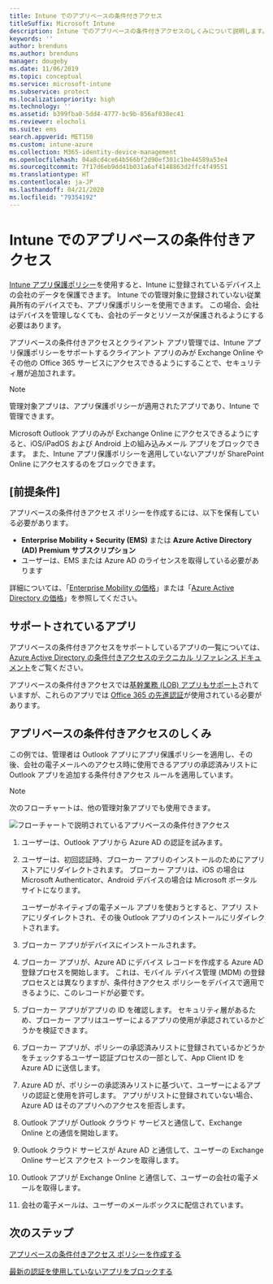 ```yaml
---
title: Intune でのアプリベースの条件付きアクセス
titleSuffix: Microsoft Intune
description: Intune でのアプリベースの条件付きアクセスのしくみについて説明します。
keywords: ''
author: brenduns
ms.author: brenduns
manager: dougeby
ms.date: 11/06/2019
ms.topic: conceptual
ms.service: microsoft-intune
ms.subservice: protect
ms.localizationpriority: high
ms.technology: ''
ms.assetid: b399fba0-5dd4-4777-bc9b-856af038ec41
ms.reviewer: elocholi
ms.suite: ems
search.appverid: MET150
ms.custom: intune-azure
ms.collection: M365-identity-device-management
ms.openlocfilehash: 04a8cd4ce64b566bf2d90ef301c1be44589a53e4
ms.sourcegitcommit: 7f17d6eb9dd41b031a6af4148863d2ffc4f49551
ms.translationtype: HT
ms.contentlocale: ja-JP
ms.lasthandoff: 04/21/2020
ms.locfileid: "79354192"
---
```

# <a name="app-based-conditional-access-with-intune"></a>Intune でのアプリベースの条件付きアクセス

[Intune アプリ保護ポリシー](../apps/app-protection-policy.md)を使用すると、Intune に登録されているデバイス上の会社のデータを保護できます。 Intune での管理対象に登録されていない従業員所有のデバイスでも、アプリ保護ポリシーを使用できます。 この場合、会社はデバイスを管理しなくても、会社のデータとリソースが保護されるようにする必要はあります。

アプリベースの条件付きアクセスとクライアント アプリ管理では、Intune アプリ保護ポリシーをサポートするクライアント アプリのみが Exchange Online やその他の Office 365 サービスにアクセスできるようにすることで、セキュリティ層が追加されます。

> [!NOTE]
> 管理対象アプリは、アプリ保護ポリシーが適用されたアプリであり、Intune で管理できます。

Microsoft Outlook アプリのみが Exchange Online にアクセスできるようにすると、iOS/iPadOS および Android 上の組み込みメール アプリをブロックできます。 また、Intune アプリ保護ポリシーを適用していないアプリが SharePoint Online にアクセスするのをブロックできます。

## <a name="prerequisites"></a>[前提条件]

アプリベースの条件付きアクセス ポリシーを作成するには、以下を保有している必要があります。

- **Enterprise Mobility + Security (EMS)** または **Azure Active Directory (AD) Premium サブスクリプション**
- ユーザーは、EMS または Azure AD のライセンスを取得している必要があります

詳細については、「[Enterprise Mobility の価格](https://www.microsoft.com/cloud-platform/enterprise-mobility-pricing)」または「[Azure Active Directory の価格](https://azure.microsoft.com/pricing/details/active-directory/)」を参照してください。

## <a name="supported-apps"></a>サポートされているアプリ

アプリベースの条件付きアクセスをサポートしているアプリの一覧については、[Azure Active Directory の条件付きアクセスのテクニカル リファレンス ドキュメント](https://docs.microsoft.com/azure/active-directory/active-directory-conditional-access-technical-reference)をご覧ください。

アプリベースの条件付きアクセスでは[基幹業務 (LOB) アプリもサポート](app-modern-authentication-block.md)されていますが、これらのアプリでは [Office 365 の先進認証](https://support.office.com/article/Using-Office-365-modern-authentication-with-Office-clients-776c0036-66fd-41cb-8928-5495c0f9168a)が使用されている必要があります。 

## <a name="how-app-based-conditional-access-works"></a>アプリベースの条件付きアクセスのしくみ

この例では、管理者は Outlook アプリにアプリ保護ポリシーを適用し、その後、会社の電子メールへのアクセス時に使用できるアプリの承認済みリストに Outlook アプリを追加する条件付きアクセス ルールを適用しています。

> [!NOTE]
> 次のフローチャートは、他の管理対象アプリでも使用できます。

![フローチャートで説明されているアプリベースの条件付きアクセス](./media/app-based-conditional-access-intune/ca-intune-common-ways-3.png)

1. ユーザーは、Outlook アプリから Azure AD の認証を試みます。

2. ユーザーは、初回認証時、ブローカー アプリのインストールのためにアプリ ストアにリダイレクトされます。 ブローカー アプリは、iOS の場合は Microsoft Authenticator、Android デバイスの場合は Microsoft ポータル サイトになります。

   ユーザーがネイティブの電子メール アプリを使おうとすると、アプリ ストアにリダイレクトされ、その後 Outlook アプリのインストールにリダイレクトされます。

3. ブローカー アプリがデバイスにインストールされます。

4. ブローカー アプリが、Azure AD にデバイス レコードを作成する Azure AD 登録プロセスを開始します。 これは、モバイル デバイス管理 (MDM) の登録プロセスとは異なりますが、条件付きアクセス ポリシーをデバイスで適用できるように、このレコードが必要です。

5. ブローカー アプリがアプリの ID を確認します。 セキュリティ層があるため、ブローカー アプリはユーザーによるアプリの使用が承認されているかどうかを検証できます。

6. ブローカー アプリが、ポリシーの承認済みリストに登録されているかどうかをチェックするユーザー認証プロセスの一部として、App Client ID を Azure AD に送信します。

7. Azure AD が、ポリシーの承認済みリストに基づいて、ユーザーによるアプリの認証と使用を許可します。 アプリがリストに登録されていない場合、Azure AD はそのアプリへのアクセスを拒否します。

8. Outlook アプリが Outlook クラウド サービスと通信して、Exchange Online との通信を開始します。

9. Outlook クラウド サービスが Azure AD と通信して、ユーザーの Exchange Online サービス アクセス トークンを取得します。

10. Outlook アプリが Exchange Online と通信して、ユーザーの会社の電子メールを取得します。

11. 会社の電子メールは、ユーザーのメールボックスに配信されています。

## <a name="next-steps"></a>次のステップ
[アプリベースの条件付きアクセス ポリシーを作成する](app-based-conditional-access-intune-create.md)

[最新の認証を使用していないアプリをブロックする](app-modern-authentication-block.md)
